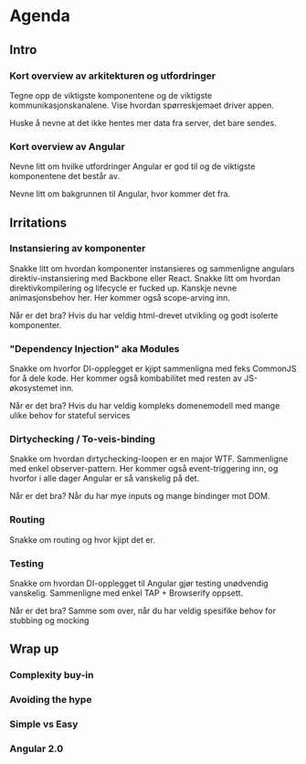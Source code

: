 # Agenda

## Intro

### Kort overview av arkitekturen og utfordringer

Tegne opp de viktigste komponentene og de viktigste kommunikasjonskanalene. Vise hvordan spørreskjemaet driver appen.

Huske å nevne at det ikke hentes mer data fra server, det bare sendes.

### Kort overview av Angular

Nevne litt om hvilke utfordringer Angular er god til og de viktigste komponentene det består av.

Nevne litt om bakgrunnen til Angular, hvor kommer det fra.

## Irritations

### Instansiering av komponenter

Snakke litt om hvordan komponenter instansieres og sammenligne angulars direktiv-instansiering med Backbone eller React. Snakke litt om hvordan direktivkompilering og lifecycle er fucked up. Kanskje nevne animasjonsbehov her. Her kommer også scope-arving inn.

Når er det bra? Hvis du har veldig html-drevet utvikling og godt isolerte komponenter.

### "Dependency Injection" aka Modules

Snakke om hvorfor DI-opplegget er kjipt sammenligna med feks CommonJS for å dele kode. Her kommer også kombabilitet med resten av JS-økosystemet inn.

Når er det bra? Hvis du har veldig kompleks domenemodell med mange ulike behov for stateful services

### Dirtychecking / To-veis-binding

Snakke om hvordan dirtychecking-loopen er en major WTF. Sammenligne med enkel observer-pattern. Her kommer også event-triggering inn, og hvorfor i alle dager Angular er så vanskelig på det.

Når er det bra? Når du har mye inputs og mange bindinger mot DOM.

### Routing

Snakke om routing og hvor kjipt det er.

### Testing

Snakke om hvordan DI-opplegget til Angular gjør testing unødvendig vanskelig. Sammenligne med enkel TAP + Browserify oppsett.

Når er det bra? Samme som over, når du har veldig spesifike behov for stubbing og mocking

## Wrap up

### Complexity buy-in

### Avoiding the hype

### Simple vs Easy

### Angular 2.0